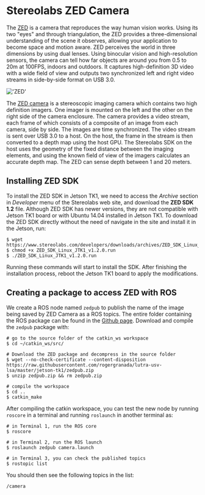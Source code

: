 # Stereolabs ZED Camera

The [ZED](https://www.stereolabs.com/documentation/overview/getting-started/introduction.html) is a camera that reproduces the way human vision works. Using its two "eyes" and through triangulation, the ZED provides a three-dimensional understanding of the scene it observes, allowing your application to become space and motion aware. ZED perceives the world in three dimensions by using dual lenses. Using binocular vision and high-resolution sensors, the camera can tell how far objects are around you from 0.5 to 20m at 100FPS, indoors and outdoors. It captures high-definition 3D video with a wide field of view and outputs two synchronized left and right video streams in side-by-side format on USB 3.0. 

!['ZED'](https://platypus-boats.readthedocs.io/en/latest/_images/zed.jpg)

The [ZED camera](http://www.jetsonhacks.com/2016/02/03/stereolabs-zed-camera/) is a stereoscopic imaging camera which contains two high definition imagers. One imager is mounted on the left and the other on the right side of the camera enclosure. The camera provides a video stream, each frame of which consists of a composite of an image from each camera, side by side. The images are time synchronized. The video stream is sent over USB 3.0 to a host. On the host, the frame in the stream is then converted to a depth map using the host GPU. The Stereolabs SDK on the host uses the geometry of the fixed distance between the imaging elements, and using the known field of view of the imagers calculates an accurate depth map. The ZED can sense depth between 1 and 20 meters.

## Installing ZED SDK

To install the ZED SDK in Jetson TK1, we need to access the *Archive* section in *Developer* menu of the Stereolabs web site, and download the **ZED SDK 1.2** file. Although ZED SDK has newer versions, they are not compatible with Jetson TK1 board or with Ubuntu 14.04 installed in Jetson TK1. To download the ZED SDK directly without the need of navigate in the site and install it in the Jetson, run:

```
$ wget https://www.stereolabs.com/developers/downloads/archives/ZED_SDK_Linux_JTK1_v1.2.0.run
$ chmod +x ZED_SDK_Linux_JTK1_v1.2.0.run
$ ./ZED_SDK_Linux_JTK1_v1.2.0.run
```

Running these commands will start to install the SDK. After finishing the installation process, reboot the Jetson TK1 board to apply the modifications.


## Creating a package to access ZED with ROS

We create a ROS node named ``zedpub`` to publish the name of the image being saved by ZED Camera as a ROS topics. The entire folder containing the ROS package can be found in the [Github page](https://github.com/rogergranada/lutra-usv-lsa/blob/master/jetson-tk1/zedpub.zip?raw=true). Download and compile the ``zedpub`` package with:

```
# go to the source folder of the catkin_ws workspace
$ cd ~/catkin_ws/src/

# Download the ZED package and decompress in the source folder
$ wget --no-check-certificate --content-disposition https://raw.githubusercontent.com/rogergranada/lutra-usv-lsa/master/jetson-tk1/zedpub.zip
$ unzip zedpub.zip && rm zedpub.zip

# compile the workspace
$ cd ..
$ catkin_make
```

After compiling the catkin workspace, you can test the new node by running ``roscore`` in a terminal and running ``roslaunch`` in another terminal as:

```
# in Terminal 1, run the ROS core
$ roscore

# in Terminal 2, run the ROS launch
$ roslaunch zedpub camera.launch

# in Terminal 3, you can check the published topics
$ rostopic list
``` 

You should then see the following topics in the list:

```
/camera
```

